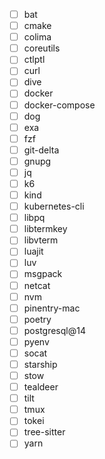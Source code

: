 - [ ] bat
- [ ] cmake
- [ ] colima
- [ ] coreutils
- [ ] ctlptl
- [ ] curl
- [ ] dive
- [ ] docker
- [ ] docker-compose
- [ ] dog
- [ ] exa
- [ ] fzf
- [ ] git-delta
- [ ] gnupg
- [ ] jq
- [ ] k6
- [ ] kind
- [ ] kubernetes-cli
- [ ] libpq
- [ ] libtermkey
- [ ] libvterm
- [ ] luajit
- [ ] luv
- [ ] msgpack
- [ ] netcat
- [ ] nvm
- [ ] pinentry-mac
- [ ] poetry
- [ ] postgresql@14
- [ ] pyenv
- [ ] socat
- [ ] starship
- [ ] stow
- [ ] tealdeer
- [ ] tilt
- [ ] tmux
- [ ] tokei
- [ ] tree-sitter
- [ ] yarn
